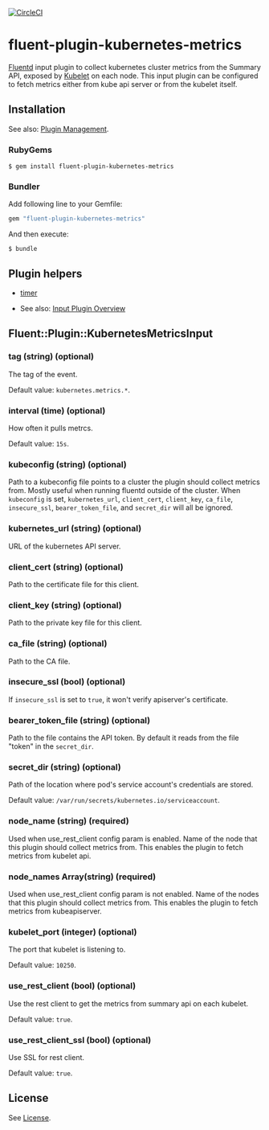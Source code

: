 [![CircleCI](https://circleci.com/gh/git-lfs/git-lfs.svg?style=shield&circle-token=856152c2b02bfd236f54d21e1f581f3e4ebf47ad)](https://circleci.com/gh/splunk/fluent-plugin-kubernetes-metrics)
# fluent-plugin-kubernetes-metrics

[Fluentd](https://fluentd.org/) input plugin to collect kubernetes cluster metrics from the Summary API, exposed by [Kubelet](https://kubernetes.io/docs/admin/kubelet/) on each node.
This input plugin can be configured to fetch metrics either from kube api server or from the kubelet itself. 

## Installation

See also: [Plugin Management](https://docs.fluentd.org/v1.0/articles/plugin-management).

### RubyGems

```
$ gem install fluent-plugin-kubernetes-metrics
```

### Bundler

Add following line to your Gemfile:

```ruby
gem "fluent-plugin-kubernetes-metrics"
```

And then execute:

```
$ bundle
```

## Plugin helpers

* [timer](https://docs.fluentd.org/v1.0/articles/api-plugin-helper-timer)

* See also: [Input Plugin Overview](https://docs.fluentd.org/v1.0/articles/input-plugin-overview)

## Fluent::Plugin::KubernetesMetricsInput

### tag (string) (optional)

The tag of the event.

Default value: `kubernetes.metrics.*`.

### interval (time) (optional)

How often it pulls metrcs.

Default value: `15s`.

### kubeconfig (string) (optional)

Path to a kubeconfig file points to a cluster the plugin should collect metrics from. Mostly useful when running fluentd outside of the cluster. When `kubeconfig` is set, `kubernetes_url`, `client_cert`, `client_key`, `ca_file`, `insecure_ssl`, `bearer_token_file`, and `secret_dir` will all be ignored.

### kubernetes_url (string) (optional)

URL of the kubernetes API server.

### client_cert (string) (optional)

Path to the certificate file for this client.

### client_key (string) (optional)

Path to the private key file for this client.

### ca_file (string) (optional)

Path to the CA file.

### insecure_ssl (bool) (optional)

If `insecure_ssl` is set to `true`, it won't verify apiserver's certificate.

### bearer_token_file (string) (optional)

Path to the file contains the API token. By default it reads from the file "token" in the `secret_dir`.

### secret_dir (string) (optional)

Path of the location where pod's service account's credentials are stored.

Default value: `/var/run/secrets/kubernetes.io/serviceaccount`.

### node_name (string) (required)

Used when use_rest_client config param is enabled. Name of the node that this plugin should collect metrics from. This enables the plugin to fetch metrics from kubelet api.

### node_names Array(string) (required)

Used when use_rest_client config param is not enabled. Name of the nodes that this plugin should collect metrics from. This enables the plugin to fetch metrics from kubeapiserver.

### kubelet_port (integer) (optional)

The port that kubelet is listening to.

Default value: `10250`.

### use_rest_client (bool) (optional)

Use the rest client to get the metrics from summary api on each kubelet.

Default value: `true`.

### use_rest_client_ssl (bool) (optional)

Use SSL for rest client.

Default value: `true`.

## License

See [License](LICENSE).
